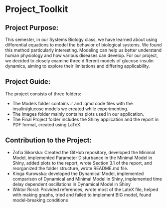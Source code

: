 # Project_Toolkit

## Project Purpose:
This semester, in our Systems Biology class, we have learned about using differential equations to model the behavior of biological systems. We found this method particularly interesting. Modeling can help us better understand human physiology and how various diseases can develop. For our project, we decided to closely examine three different models of glucose-insulin dynamics, aiming to explore their limitations and differing applicability.

## Project Guide:
The project consists of three folders:
- The Models folder contains .r and .qmd code files with the insulin/glucose models we created while experimenting.
- The Images folder mainly contains plots used in our application.
- The Final Project folder includes the Shiny application and the report in PDF format, created using LaTeX.

## Contribution to the Project:
- Zofia Sikorska: Created the GitHub repository, developed the Minimal Model, implemented Parameter Disturbance in the Minimal Model in Shiny, added plots to the report, wrote Section 3.1 of the report, and reorganized the folder structure, wrote README.md file.
- Kinga Kurowska: developed the Dynamical Model, implemented comparison of Dynamical and Minimal Model in Shiny, implemented time delay dependent oscillations in Dynamical Model in Shiny
- Wiktor Rorat: Provided references, wrote most of the LateX file, helped with making graphs, tried and failed to implement BIG model, found model-breaking conditions

